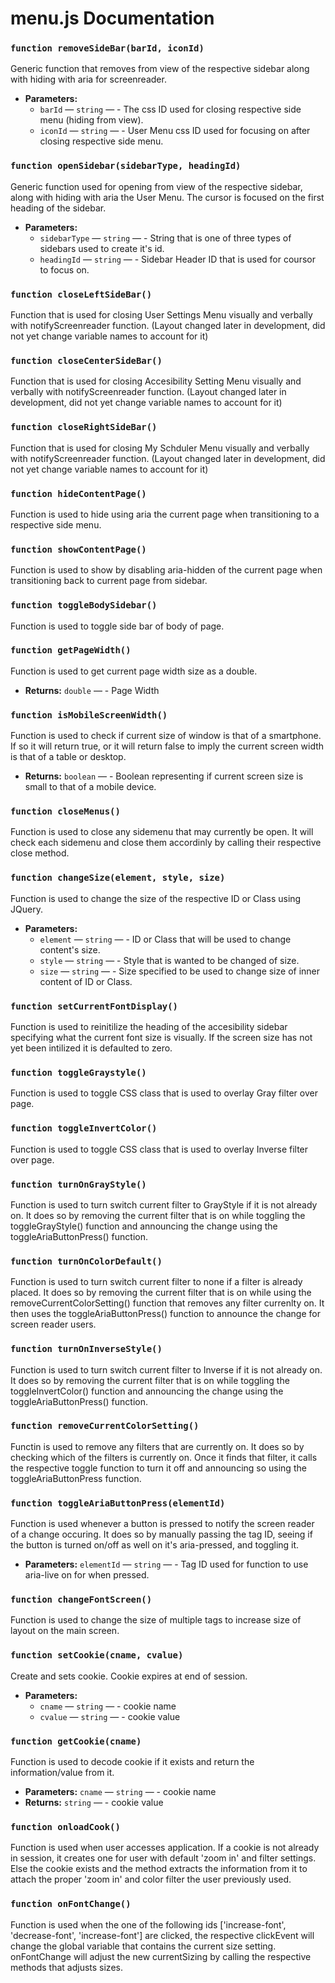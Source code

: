 

#

# menu.js Documentation

### `function removeSideBar(barId, iconId)`

Generic function that removes from view of the respective sidebar along with hiding with aria for screenreader.

 * **Parameters:**
   * `barId` — `string` — - The css ID used for closing respective side menu (hiding from view).
   * `iconId` — `string` — - User Menu css ID used for focusing on after closing respective side menu.

### `function openSidebar(sidebarType, headingId)`

Generic function used for opening from view of the respective sidebar, along with hiding with aria the User Menu. The cursor is focused on the first heading of the sidebar.

 * **Parameters:**
   * `sidebarType` — `string` — - String that is one of three types of sidebars used to create it's id.
   * `headingId` — `string` — - Sidebar Header ID that is used for coursor to focus on.

### `function closeLeftSideBar()`

Function that is used for closing User Settings Menu visually and verbally with notifyScreenreader function. (Layout changed later in development, did not yet change variable names to account for it)

### `function closeCenterSideBar()`

Function that is used for closing Accesibility Setting Menu visually and verbally with notifyScreenreader function. (Layout changed later in development, did not yet change variable names to account for it)

### `function closeRightSideBar()`

Function that is used for closing My Schduler Menu visually and verbally with notifyScreenreader function. (Layout changed later in development, did not yet change variable names to account for it)

### `function hideContentPage()`

Function is used to hide using aria the current page when transitioning to a respective side menu.

### `function showContentPage()`

Function is used to show by disabling aria-hidden of the current page when transitioning back to current page from sidebar.

### `function toggleBodySidebar()`

Function is used to toggle side bar of body of page.

### `function getPageWidth()`

Function is used to get current page width size as a double.

 * **Returns:** `double` — - Page Width

### `function isMobileScreenWidth()`

Function is used to check if current size of window is that of a smartphone. If so it will return true, or it will return false to imply the current screen width is that of a table or desktop.

 * **Returns:** `boolean` — - Boolean representing if current screen size is small to that of a mobile device.

### `function closeMenus()`

Function is used to close any sidemenu that may currently be open. It will check each sidemenu and close them accordinly by calling their respective close method.

### `function changeSize(element, style, size)`

Function is used to change the size of the respective ID or Class using JQuery.

 * **Parameters:**
   * `element` — `string` — - ID or Class that will be used to change content's size.
   * `style` — `string` — - Style that is wanted to be changed of size.
   * `size` — `string` — - Size specified to be used to change size of inner content of ID or Class.

### `function setCurrentFontDisplay()`

Function is used to reinitilize the heading of the accesibility sidebar specifying what the current font size is visually. If the screen size has not yet been intilized it is defaulted to zero.

### `function toggleGraystyle()`

Function is used to toggle CSS class that is used to overlay Gray filter over page.

### `function toggleInvertColor()`

Function is used to toggle CSS class that is used to overlay Inverse filter over page.

### `function turnOnGrayStyle()`

Function is used to turn switch current filter to GrayStyle if it is not already on. It does so by removing the current filter that is on while toggling the toggleGrayStyle() function and announcing the change using the toggleAriaButtonPress() function.

### `function turnOnColorDefault()`

Function is used to turn switch current filter to none if a filter is already placed. It does so by removing the current filter that is on while using the removeCurrentColorSetting() function that removes any filter currenlty on. It then uses the toggleAriaButtonPress() function to announce the change for screen reader users.

### `function turnOnInverseStyle()`

Function is used to turn switch current filter to Inverse if it is not already on. It does so by removing the current filter that is on while toggling the toggleInvertColor() function and announcing the change using the toggleAriaButtonPress() function.

### `function removeCurrentColorSetting()`

Functin is used to remove any filters that are currently on. It does so by checking which of the filters is currently on. Once it finds that filter, it calls the respective toggle function to turn it off and announcing so using the toggleAriaButtonPress function.

### `function toggleAriaButtonPress(elementId)`

Function is used whenever a button is pressed to notify the screen reader of a change occuring. It does so by manually passing the tag ID, seeing if the button is turned on/off as well on it's aria-pressed, and toggling it.

 * **Parameters:** `elementId` — `string` — - Tag ID used for function to use aria-live on for when pressed.

### `function changeFontScreen()`

Function is used to change the size of multiple tags to increase size of layout on the main screen.

### `function setCookie(cname, cvalue)`

Create and sets cookie. Cookie expires at end of session.

 * **Parameters:**
   * `cname` — `string` — - cookie name
   * `cvalue` — `string` — - cookie value

### `function getCookie(cname)`

Function is used to decode cookie if it exists and return the information/value from it.

 * **Parameters:** `cname` — `string` — - cookie name
 * **Returns:** `string` — - cookie value

### `function onloadCook()`

Function is used when user accesses application. If a cookie is not already in session, it creates one for user with default 'zoom in' and filter settings. Else the cookie exists and the method extracts the information from it to attach the proper 'zoom in' and color filter the user previously used.

### `function onFontChange()`

Function is used when the one of the following ids ['increase-font', 'decrease-font', 'increase-font'] are clicked, the respective clickEvent will change the global variable that contains the current size setting. onFontChange will adjust the new currentSizing by calling the respective methods that adjusts sizes.
